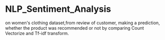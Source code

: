 # NLP_Sentiment_Analysis
on women's clothing dataset,from  review of customer, making a prediction, 
whether the product was recommended or not by comparing Count Vectorize and Tf-idf transform.
